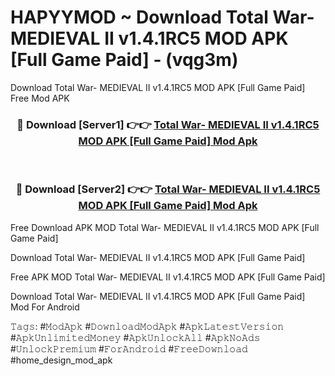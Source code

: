 # HAPYYMOD ~ Download Total War- MEDIEVAL II v1.4.1RC5 MOD APK [Full Game Paid] - (vqg3m)
Download Total War- MEDIEVAL II v1.4.1RC5 MOD APK [Full Game Paid] Free Mod APK

<div align="center">
<h3>🔴 Download [Server1] 👉👉 <a href="https://apk-comot.site?title=Total_War-_MEDIEVAL_II_v1.4.1RC5_MOD_APK_[Full_Game_Paid]">Total War- MEDIEVAL II v1.4.1RC5 MOD APK [Full Game Paid] Mod Apk</a></h3><br>

<h3>🔴 Download [Server2] 👉👉 <a href="https://apk-comot.site?title=Total_War-_MEDIEVAL_II_v1.4.1RC5_MOD_APK_[Full_Game_Paid]">Total War- MEDIEVAL II v1.4.1RC5 MOD APK [Full Game Paid] Mod Apk</a></h3>
</div>


Free Download APK MOD Total War- MEDIEVAL II v1.4.1RC5 MOD APK [Full Game Paid]

Download Total War- MEDIEVAL II v1.4.1RC5 MOD APK [Full Game Paid] 

Free APK MOD Total War- MEDIEVAL II v1.4.1RC5 MOD APK [Full Game Paid] 

Download Total War- MEDIEVAL II v1.4.1RC5 MOD APK [Full Game Paid] Mod For Android

𝚃𝚊𝚐𝚜: #𝙼𝚘𝚍𝙰𝚙𝚔 #𝙳𝚘𝚠𝚗𝚕𝚘𝚊𝚍𝙼𝚘𝚍𝙰𝚙𝚔 #𝙰𝚙𝚔𝙻𝚊𝚝𝚎𝚜𝚝𝚅𝚎𝚛𝚜𝚒𝚘𝚗 #𝙰𝚙𝚔𝚄𝚗𝚕𝚒𝚖𝚒𝚝𝚎𝚍𝙼𝚘𝚗𝚎𝚢 #𝙰𝚙𝚔𝚄𝚗𝚕𝚘𝚌𝚔𝙰𝚕𝚕 #𝙰𝚙𝚔𝙽𝚘𝙰𝚍𝚜 #𝚄𝚗𝚕𝚘𝚌𝚔𝙿𝚛𝚎𝚖𝚒𝚞𝚖 #𝙵𝚘𝚛𝙰𝚗𝚍𝚛𝚘𝚒𝚍 #𝙵𝚛𝚎𝚎𝙳𝚘𝚠𝚗𝚕𝚘𝚊𝚍 #home_design_mod_apk